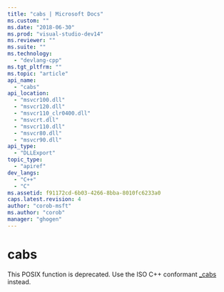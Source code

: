 ```yaml
---
title: "cabs | Microsoft Docs"
ms.custom: ""
ms.date: "2018-06-30"
ms.prod: "visual-studio-dev14"
ms.reviewer: ""
ms.suite: ""
ms.technology: 
  - "devlang-cpp"
ms.tgt_pltfrm: ""
ms.topic: "article"
api_name: 
  - "cabs"
api_location: 
  - "msvcr100.dll"
  - "msvcr120.dll"
  - "msvcr110_clr0400.dll"
  - "msvcrt.dll"
  - "msvcr110.dll"
  - "msvcr80.dll"
  - "msvcr90.dll"
api_type: 
  - "DLLExport"
topic_type: 
  - "apiref"
dev_langs: 
  - "C++"
  - "C"
ms.assetid: f91172cd-6b03-4266-8bba-8010fc6233a0
caps.latest.revision: 4
author: "corob-msft"
ms.author: "corob"
manager: "ghogen"
---
```

# cabs
This POSIX function is deprecated. Use the ISO C++ conformant [_cabs](http://msdn.microsoft.com/library/fea292ee-1a39-4a0a-b416-4a189346ff26) instead.